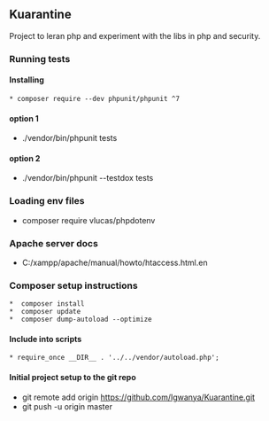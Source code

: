 ## Kuarantine
 Project to leran php and experiment with the libs in php and security.

### Running tests
#### Installing 
    * composer require --dev phpunit/phpunit ^7
#### option 1
* ./vendor/bin/phpunit tests
#### option 2
 * ./vendor/bin/phpunit --testdox tests
 
 ### Loading env files
   * composer require vlucas/phpdotenv
   
 ### Apache server docs
  * C:/xampp/apache/manual/howto/htaccess.html.en
  
 ### Composer setup instructions
    *  composer install
    *  composer update
    *  composer dump-autoload --optimize
  #### Include into scripts
    * require_once __DIR__ . '../../vendor/autoload.php';
    
  #### Initial project setup to the git repo
  * git remote add origin https://github.com/Igwanya/Kuarantine.git
  *  git push -u origin master
   
